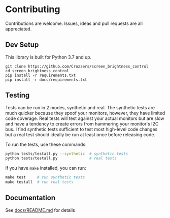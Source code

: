 # Contributing

Contributions are welcome. Issues, ideas and pull requests are all appreciated.

## Dev Setup

This library is built for Python 3.7 and up.

```
git clone https://github.com/Crozzers/screen_brightness_control
cd screen_brightness_control
pip install -r requirements.txt
pip install -r docs/requirements.txt
```

## Testing

Tests can be run in 2 modes, synthetic and real. The synthetic tests are much quicker because they spoof your monitors, however, they have limited code coverage.
Real tests will test against your actual monitors but are slow and have a tendency to create errors from hammering your monitor's I2C bus.
I find synthetic tests sufficient to test most high-level code changes but a real test should ideally be run at least once before releasing code.

To run the tests, use these commands:
```bash
python tests/testall.py --synthetic  # synthetic tests
python tests/testall.py              # real tests
```

If you have `make` installed, you can run:
```powershell
make test     # run synthetic tests
make testall  # run real tests
```

## Documentation

See [docs/README.md](https://github.com/Crozzers/screen_brightness_control/tree/main/docs) for details
